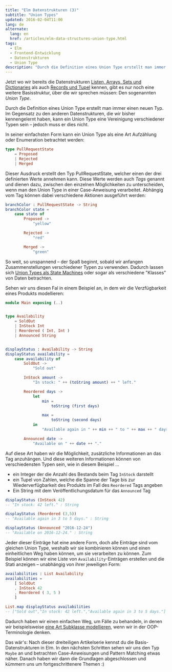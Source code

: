 ```yaml
---
title: "Elm Datenstrukturen (3)"
subtitle: "Union Types"
updated: 2016-02-04T11:00
lang: de
alternate:
  lang: en
  href: /articles/elm-data-structures-union-type.html
tags:
  - Elm
  - Frontend-Entwicklung
  - Datenstrukturen
  - Union Type
description: "Durch die Definition eines Union Type erstellt man immer einen neuen Typ. Ein Union Type kann eine Vereinigung verschiedener Typen sein – jedoch muss er dies nicht."
---
```


Jetzt wo wir bereits die Datenstrukturen [Listen, Arrays, Sets und Dictionaries](/articles/elm-datenstrukturen-list-array-set-dict.html) als auch [Records und Tupel](/articles/elm-datenstrukturen-record-tuple.html) kennen, gibt es nur noch eine weitere Basisstruktur, über die wir sprechen müssen: Den sogenannten *Union Type*.

<!-- more -->

Durch die Definition eines Union Type erstellt man immer einen neuen Typ. Im Gegensatz zu den anderen Datenstrukturen, die wir bisher kennengelernt haben, kann ein Union Type eine Vereinigung verschiedener Typen sein – jedoch muss er dies nicht.

In seiner einfachsten Form kann ein Union Type als eine Art Aufzählung oder Enumeration betrachtet werden:

```elm
type PullRequestState
    = Proposed
    | Rejected
    | Merged
```

Dieser Ausdruck erstellt den Typ PullRequestState, welcher einen der drei definierten Werte annehmen kann. Diese Werte werden auch *Tags* genannt und dienen dazu, zwischen den einzelnen Möglichkeiten zu unterscheiden, wenn man den Union Type in einer Case-Anweisung verarbeitet. Abhängig vom Tag können dabei verschiedene Aktionen ausgeführt werden:

```elm
branchColor : PullRequestState -> String
branchColor state =
    case state of
        Proposed ->
            "yellow"

        Rejected ->
            "red"

        Merged ->
            "green"
```

So weit, so unspannend – der Spaß beginnt, sobald wir anfangen Zusammenstellungen verschiedener Typen zu verwenden. Dadurch lassen sich [Union Types als State Machines](http://elm-lang.org/guide/model-the-problem) oder sogar als verschiedene "Klasses" von Daten betrachten.

Sehen wir uns diesen Fal in einem Beispiel an, in dem wir die Verzfügbarkeit eines Produkts modellieren:

```elm
module Main exposing (..)


type Availability
    = SoldOut
    | InStock Int
    | Reordered ( Int, Int )
    | Announced String


displayStatus : Availability -> String
displayStatus availability =
    case availability of
        SoldOut ->
            "Sold out"

        InStock amount ->
            "In stock: " ++ (toString amount) ++ " left."

        Reordered days ->
            let
                min =
                    toString (first days)

                max =
                    toString (second days)
            in
                "Available again in " ++ min ++ " to " ++ max ++ " days."

        Announced date ->
            "Available on " ++ date ++ "."

```

Auf diese Art haben wir die Möglichkeit, zusätzliche Informationen an das Tag anzuhängen. Und diese weiteren Informationen können von verschiedensten Typen sein, wie in diesem Beispiel …
- ein Integer der die Anzahl des Bestands beim Tag `InStock` darstellt
- ein Tupel von Zahlen, welche die Spanne der Tage bis zur Wiederverfügbarkeit des Produkts im Fall des `Reordered` Tags angeben
- Ein String mit dem Veröffentlichungsdatum für das `Announced` Tag

```elm
displayStatus (InStock 42)
-- "In stock: 42 left." : String

displayStatus (Reordered (3,5))
-- "Available again in 3 to 5 days." : String

displayStatus (Announced "2016-12-24")
-- "Available on 2016-12-24." : String
```

Jeder dieser Einträge hat eine andere Form, doch alle Einträge sind vom gleichen Union Type, weshalb wir sie kombinieren können und einen einheitlichen Weg haben können, um sie verarbeiten zu können. Zum Beispiel können wir eine Liste von `Availability`-Einträgen erstellen und die Stati anzeigen – unabhängig von ihrer jeweiligen Form:

```elm
availabilities : List Availability
availabilities =
    [ SoldOut
    , InStock 42
    , Reordered ( 3, 5 )
    ]

List.map displayStatus availabilities
-- ["Sold out","In stock: 42 left.","Available again in 3 to 5 days."] : List String
```

Dadurch haben wir einen einfachen Weg, um Fälle zu behandeln, in denen wir beispielsweise [eine Art Subklasse modellieren](https://github.com/Dobiasd/articles/blob/master/from_oop_to_fp_-_inheritance_and_the_expression_problem.md), wenn wir in der OOP-Terminologie denken.

Das wär's: Nach dieser dreiteiligen Artikelserie kennst du die Basis-Datenstrukturen in Elm. In den nächsten Schritten sehen wir uns den Typ `Maybe` an und betrachten Case-Anweisungen und Pattern Matching etwas näher. Danach haben wir dann die Grundlagen abgeschlossen und kümmern uns um fortgeschrittenere Themen :)
